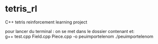 # tetris_rl

C++ tetris reinforcement learning project

pour lancer du terminal : on se met dans le dossier  contenant et:  
g++ test.cpp Field.cpp Piece.cpp -o peuimportelenom
./peuimportelenom
